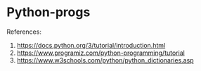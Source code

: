 # Python-progs

References:

1. https://docs.python.org/3/tutorial/introduction.html
2. https://www.programiz.com/python-programming/tutorial
3. https://www.w3schools.com/python/python_dictionaries.asp
